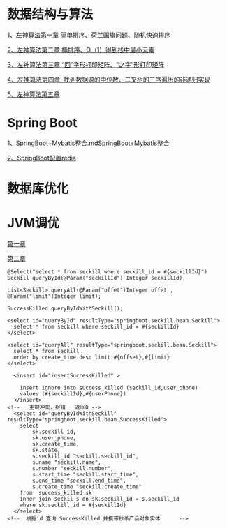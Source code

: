 # 数据结构与算法

<a href="https://github.com/wannengdek/DataStructure/blob/master/左神算法/第一章/第一章.md">
  1、左神算法第一章 简单排序、荷兰国旗问题、随机快速排序</a>

<a href="https://github.com/wannengdek/DataStructure/blob/master/左神算法/第二章/2.md">2、左神算法第二章 桶排序、O（1）得到栈中最小元素</a>

<a href="https://github.com/wannengdek/DataStructure/blob/master/左神算法/第三章/第三章.md">3、左神算法第三章 “回”字形打印矩阵、“之字”形打印矩阵</a>

<a href="https://github.com/wannengdek/DataStructure/blob/master/%E5%B7%A6%E7%A5%9E%E7%AE%97%E6%B3%95/%E7%AC%AC%E5%9B%9B%E7%AB%A0/%E7%AC%AC%E5%9B%9B%E7%AB%A0.md">4、左神算法第四章  找到数据源的中位数、二叉树的三序遍历的非递归实现</a>

<a href="https://github.com/wannengdek/DataStructure/blob/master/左神算法/第五章/第五章.md">5、左神算法第五章 </a>

# Spring Boot

<a href="https://github.com/wannengdek/DataStructure/blob/master/SpringBoot%20%E9%85%8D%E7%BD%AE/SpringBoot%2BMybatis%2BDruid%E6%95%B4%E5%90%88.md">
  1、SpringBoot+Mybatis整合.mdSpringBoot+Mybatis整合</a>

[2、SpringBoot配置redis](https://github.com/wannengdek/DataStructure/blob/master/SpringBoot%20%E9%85%8D%E7%BD%AE/SpringBoot%E9%85%8D%E7%BD%AEredis/SpringBoot%E9%85%8D%E7%BD%AEredis.md)



# 数据库优化



# JVM调优

<a href="https://github.com/wannengdek/DataStructure/blob/master/%E6%B7%B1%E5%85%A5%E7%90%86%E8%A7%A3JVM/%E7%AC%AC%E4%B8%80%E7%AB%A0/%E7%AC%AC%E4%B8%80%E7%AB%A0.md">
第一章</a>

[第二章](https://github.com/wannengdek/DataStructure/blob/master/%E6%B7%B1%E5%85%A5%E7%90%86%E8%A7%A3JVM/%E7%AC%AC%E4%BA%8C%E7%AB%A0/%E7%AC%AC%E4%BA%8C%E7%AB%A0.md)





```
@Select("select * from seckill where seckill_id = #{seckillId}")
Seckill queryById(@Param("seckillId") Integer seckillId);

List<Seckill> queryAll(@Param("offet")Integer offet , @Param("limit")Integer limit);
```





```
SuccessKilled queryByIdWithSeckill();
```





```
<select id="queryById" resultType="springboot.seckill.bean.Seckill">
  select * from seckill where seckill_id = #{seckillId}
</select>

<select id="queryAll" resultType="springboot.seckill.bean.Seckill">
  select * from seckill
  order by create_time desc limit #{offset},#{limit}
</select>
```





```
  <insert id="insertSuccessKilled" >

    insert ignore into success_killed (seckill_id,user_phone)
    values (#{seckillId},#{userPhone})
  </insert>
<!--   主键冲突，报错   返回0 -->
  <select id="queryByIdWithSeckill" resultType="springboot.seckill.bean.SuccessKilled">
    select
        sk.seckill_id,
        sk.user_phone,
        sk.create_time,
        sk.state,
        s.seckill_id "seckill.seckill_id",
        s.name "seckill.name",
        s.number "seckill.number",
        s.start_time "seckill.start_time",
        s.end_time "seckill.end_time",
        s.create_time "seckill.create_time"
    from  success_killed sk
    inner join seckil s on sk.seckill_id = s.seckill_id
    where sk.seckill_id = #{seckillId}
  </select>
<!--  根据id 查询 SuccessKilled 并携带秒杀产品对象实体      -->
```

